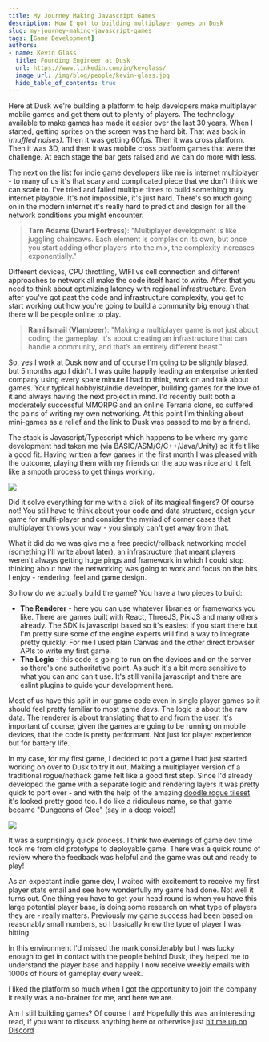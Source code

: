 ```yaml
---
title: My Journey Making Javascript Games  
description: How I got to building multiplayer games on Dusk  
slug: my-journey-making-javascript-games 
tags: [Game Development] 
authors:
- name: Kevin Glass 
  title: Founding Engineer at Dusk  
  url: https://www.linkedin.com/in/kevglass/
  image_url: /img/blog/people/kevin-glass.jpg
  hide_table_of_contents: true
---
```


Here at Dusk we're building a platform to help developers make multiplayer mobile games and get them out to plenty of players. The technology available to make games has made it easier over the last 30 years. When I started, getting sprites on the screen was the hard bit. That was back in (_muffled noises)_. Then it was getting 60fps. Then it was cross platform. Then it was 3D, and then it was mobile cross platform games that were the challenge. At each stage the bar gets raised and we can do more with less.

The next on the list for indie game developers like me is internet multiplayer - to many of us it's that scary and complicated piece that we don't think we can scale to. I've tried and failed multiple times to build something truly internet playable. It's not impossible, it's just hard. There's so much going on in the modern internet it's really hard to predict and design for all the network conditions you might encounter.

> **Tarn Adams (Dwarf Fortress)**: "Multiplayer development is like juggling chainsaws. Each element is complex on its own, but once you start adding other players into the mix, the complexity increases exponentially."

Different devices, CPU throttling, WIFI vs cell connection and different approaches to network all make the code itself hard to write. After that you need to think about optimizing latency with regional infrastructure. Even after you've got past the code and infrastructure complexity, you get to start working out how you're going to build a community big enough that there will be people online to play.

> **Rami Ismail (Vlambeer)**: "Making a multiplayer game is not just about coding the gameplay. It's about creating an infrastructure that can handle a community, and that’s an entirely different beast."

So, yes I work at Dusk now and of course I'm going to be slightly biased, but 5 months ago I didn't. I was quite happily leading an enterprise oriented company using every spare minute I had to think, work on and talk about games. Your typical hobbyist/indie developer, building games for the love of it and always having the next project in mind. I'd recently built both a moderately successful MMORPG and an online Terraria clone, so suffered the pains of writing my own networking. At this point I'm thinking about mini-games as a relief and the link to Dusk was passed to me by a friend.

The stack is Javascript/Typescript which happens to be where my game development had taken me (via BASIC/ASM/C/C++/Java/Unity) so it felt like a good fit. Having written a few games in the first month I was pleased with the outcome, playing them with my friends on the app was nice and it felt like a smooth process to get things working.


![](/img/blog/callouts/magic-q.png)

Did it solve everything for me with a click of its magical fingers? Of course not! You still have to think about your code and data structure, design your game for multi-player and consider the myriad of corner cases that multiplayer throws your way - you simply can't get away from that.

What it did do we was give me a free predict/rollback networking model (something I'll write about later), an infrastructure that meant players weren't always getting huge pings and framework in which I could stop thinking about how the networking was going to work and focus on the bits I enjoy - rendering, feel and game design.

So how do we actually build the game? You have a two pieces to build:

- **The Renderer** - here you can use whatever libraries or frameworks you like. There are games built with React, ThreeJS, PixiJS and many others already. The SDK is javascript based so it's easiest if you start there but I'm pretty sure some of the engine experts will find a way to integrate pretty quickly. For me I used plain Canvas and the other direct browser APIs to write my first game.
- **The Logic** - this code is going to run on the devices and on the server so there's one authoritative point. As such it's a bit more sensitive to what you can and can't use. It's still vanilla javascript and there are eslint plugins to guide your development here.

Most of us have this split in our game code even in single player games so it should feel pretty familiar to most game devs. The logic is about the raw data. The renderer is about translating that to and from the user. It's important of course, given the games are going to be running on mobile devices, that the code is pretty performant. Not just for player experience but for battery life.

In my case, for my first game, I decided to port a game I had just started working on over to Dusk to try it out. Making a multiplayer version of a traditional rogue/nethack game felt like a good first step. Since I'd already developed the game with a separate logic and rendering layers it was pretty quick to port over - and with the help of the amazing [doodle rogue tileset](https://chr15m.itch.io/doodle-rogue-tileset) it's looked pretty good too. I do like a ridiculous name, so that game became "Dungeons of Glee" (say in a deep voice!)

![](/img/blog/screenshots/dungeons-of-glee.png)

It was a surprisingly quick process. I think two evenings of game dev time took me from old prototype to deployable game. There was a quick round of review where the feedback was helpful and the game was out and ready to play!

As an expectant indie game dev, I waited with excitement to receive my first player stats email and see how wonderfully my game had done. Not well it turns out. One thing you have to get your head round is when you have this large potential player base, is doing some research on what type of players they are - really matters. Previously my game success had been based on reasonably small numbers, so I basically knew the type of player I was hitting.

In this environment I'd missed the mark considerably but I was lucky enough to get in contact with the people behind Dusk, they helped me to understand the player base and happily I now receive weekly emails with 1000s of hours of gameplay every week.

I liked the platform so much when I got the opportunity to join the company it really was a no-brainer for me, and here we are.

Am I still building games? Of course I am! Hopefully this was an interesting read, if you want to discuss anything here or otherwise just [hit me up on Discord](https://discord.gg/dusk-devs)
